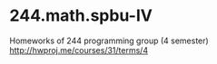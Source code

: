 # 244.math.spbu-IV
Homeworks of 244 programming group (4 semester)
http://hwproj.me/courses/31/terms/4